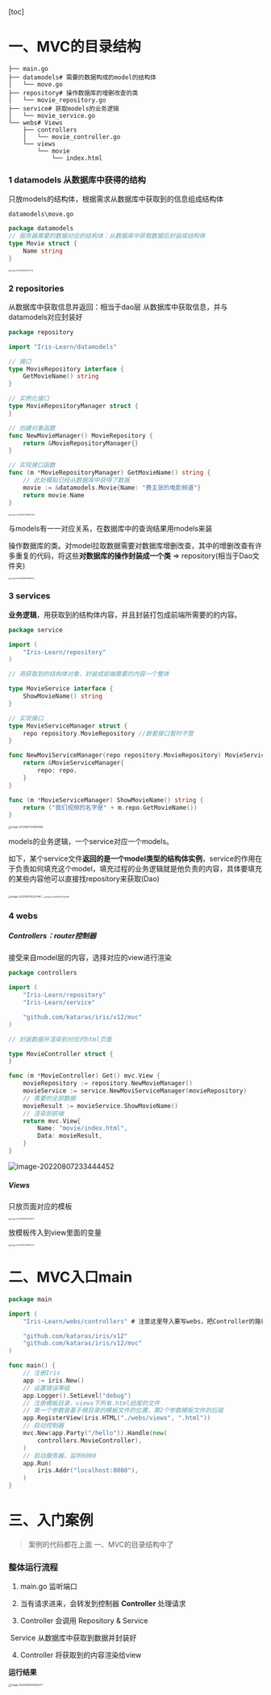[toc]





# 一、MVC的目录结构

```shell
├── main.go
├── datamodels# 需要的数据构成的model的结构体
│   └── move.go
├── repository# 操作数据库的增删改查的类
│   └── movie_repository.go
├── service# 获取models的业务逻辑 
│   └── movie_service.go
└── webs# Views
    ├── controllers
    │   └── movie_controller.go
    └── views
        └── movie
            └── index.html
```





### 1 datamodels 从数据库中获得的结构

只放models的结构体，根据需求从数据库中获取到的信息组成结构体

`datamodels\move.go`

```go
package datamodels
// 服务器需要的数据对应的结构体：从数据库中获取数据后封装成结构体
type Movie struct {
	Name string
}
```





<img src="./pic/Iris%E6%A1%86%E6%9E%B6%E5%85%A5%E9%97%A8.assets/image-20220805115137712.png" alt="image-20220805115137712" style="zoom:25%;" />

### 2 repositories

从数据库中获取信息并返回：相当于dao层 从数据库中获取信息，并与datamodels对应封装好

```go
package repository

import "Iris-Learn/datamodels"

// 接口
type MovieRepository interface {
	GetMovieName() string
}

// 实例化接口
type MovieRepositoryManager struct {
}

// 创建对象函数
func NewMovieManager() MovieRepository {
	return &MovieRepositoryManager{}
}

// 实现接口函数
func (m *MovieRepositoryManager) GetMovieName() string {
	// 此处模拟已经从数据库中获得了数据
	movie := &datamodels.Movie{Name: "费主张的电影频道"}
	return movie.Name
}
```



<img src="./pic/MVC%E7%9B%AE%E5%BD%95%E7%BB%93%E6%9E%84.assets/image-20220807231850764.png" alt="image-20220807231850764" style="zoom: 25%;" />



与models有一一对应关系，在数据库中的查询结果用models来装

操作数据库的类。对model拉取数据需要对数据库增删改查，其中的增删改查有许多重复的代码，将这些**对数据库的操作封装成一个类** => repository(相当于Dao文件夹)

<img src="./pic/Iris%E6%A1%86%E6%9E%B6%E5%85%A5%E9%97%A8.assets/image-20220805151959528.png" alt="image-20220805151959528" style="zoom: 25%;" />

### 3 services



**业务逻辑**，用获取到的结构体内容，并且封装打包成前端所需要的的内容。

```go
package service

import (
	"Iris-Learn/repository"
)

// 用获取到的结构体对象，封装成前端需要的内容一个整体

type MovieService interface {
	ShowMovieName() string
}

// 实现接口
type MovieServiceManager struct {
	repo repository.MovieRepository //嵌套接口暂时不管
}

func NewMoviServiceManager(repo repository.MovieRepository) MovieService {
	return &MovieServiceManager{
		repo: repo,
	}
}

func (m *MovieServiceManager) ShowMovieName() string {
	return ("我们视频的名字是" + m.repo.GetMovieName())
}
```



<img src="./pic/MVC%E7%9B%AE%E5%BD%95%E7%BB%93%E6%9E%84.assets/image-20220807232800686.png" alt="image-20220807232800686" style="zoom:33%;" />





models的业务逻辑，一个service对应一个models。 

如下，某个service文件**返回的是一个model类型的结构体实例**，service的作用在于负责如何填充这个model，填充过程的业务逻辑就是他负责的内容，具体要填充的某些内容他可以直接找repository来获取(Dao)



<img src="./pic/Iris%E6%A1%86%E6%9E%B6%E5%85%A5%E9%97%A8.assets/image-20220805152221461.png" alt="image-20220805152221461" style="zoom: 33%;" /> <img src="./pic/Iris%E6%A1%86%E6%9E%B6%E5%85%A5%E9%97%A8.assets/image-20220805152245867.png" alt="image-20220805152245867" style="zoom:25%;" />



### 4 webs

##### Controllers：router控制器

接受来自model层的内容，选择对应的view进行渲染

```go
package controllers

import (
	"Iris-Learn/repository"
	"Iris-Learn/service"

	"github.com/kataras/iris/v12/mvc"
)

// 封装数据并渲染到对应的html页面

type MovieController struct {
}

func (m *MovieController) Get() mvc.View {
	movieRepository := repository.NewMovieManager()
	movieService := service.NewMoviServiceManager(movieRepository)
	// 需要的全部数据
	movieResult := movieService.ShowMovieName()
	// 渲染到前端
	return mvc.View{
		Name: "movie/index.html",
		Data: movieResult,
	}
}
```



![image-20220807233444452](./pic/MVC%E7%9B%AE%E5%BD%95%E7%BB%93%E6%9E%84.assets/image-20220807233444452.png)

##### Views

只放页面对应的模板

<img src="./pic/Iris%E6%A1%86%E6%9E%B6%E5%85%A5%E9%97%A8.assets/image-20220805152336537.png" alt="image-20220805152336537" style="zoom:25%;" />

放模板传入到view里面的变量

<img src="./pic/MVC%E7%9B%AE%E5%BD%95%E7%BB%93%E6%9E%84.assets/image-20220807233651475.png" alt="image-20220807233651475" style="zoom:25%;" />



# 二、MVC入口main

```go
package main

import (
	"Iris-Learn/webs/controllers" # 注意这里导入要写webs，把Controller的路径写完整

	"github.com/kataras/iris/v12"
	"github.com/kataras/iris/v12/mvc"
)

func main() {
	// 注册Iris
	app := iris.New() 
	// 设置错误等级
	app.Logger().SetLevel("debug")
	// 注册模板目录，views下所有.html结尾的文件
    // 第一个参数是基于根目录的模板文件的位置，第2个参数模板文件的后缀
	app.RegisterView(iris.HTML("./webs/views", ".html"))
	// 启动控制器
	mvc.New(app.Party("/hello")).Handle(new(
		controllers.MovieController),
	)
	// 启动服务器，监听8080
	app.Run(
		iris.Addr("localhost:8080"),
	)
}
```







# 三、入门案例

> 案例的代码都在上面 一、MVC的目录结构中了

### 整体运行流程

1. main.go 监听端口

2. 当有请求进来，会转发到控制器 **Controller** 处理请求

3. Controller 会调用 Repository & Service 

​	Service 从数据库中获取到数据并封装好

4. Controller 将获取到的内容渲染给view

**运行结果**

<img src="pic/2Iris的MVC目录结构.assets/image-20220808144626277.png" alt="image-20220808144626277" style="zoom:33%;" />

